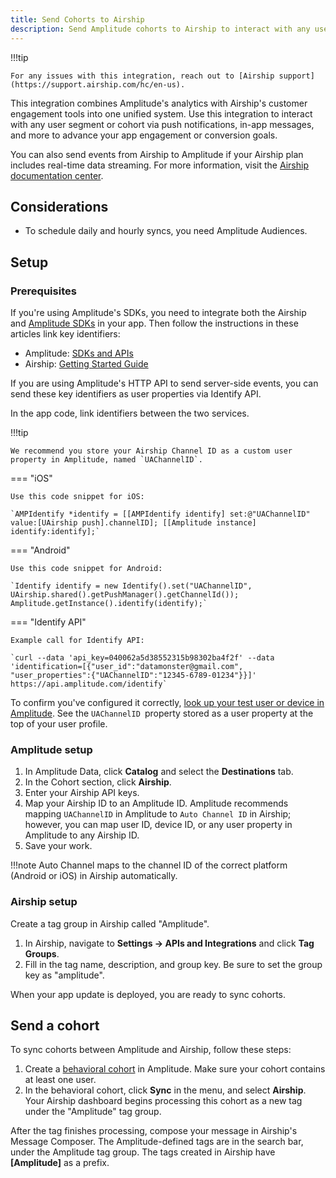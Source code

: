 ```yaml
---
title: Send Cohorts to Airship
description: Send Amplitude cohorts to Airship to interact with any user segment or cohort via push notifications, in-app messages, and more. 
---
```

!!!tip

    For any issues with this integration, reach out to [Airship support](https://support.airship.com/hc/en-us). 

This integration combines Amplitude's analytics with Airship's customer engagement tools into one unified system. Use this integration to interact with any user segment or cohort via push notifications, in-app messages, and more to advance your app engagement or conversion goals.

You can also send events from Airship to Amplitude if your Airship plan includes real-time data streaming. For more information, visit the [Airship documentation center](https://docs.airship.com/partners/amplitude/).

## Considerations

- To schedule daily and hourly syncs, you need Amplitude Audiences.

## Setup

### Prerequisites 

If you're using Amplitude's SDKs, you need to integrate both the Airship and [Amplitude SDKs](https://help.amplitude.com/hc/en-us/sections/115000961027-SDK-Installation) in your app. Then follow the instructions in these articles link key identifiers: 

- Amplitude: [SDKs and APIs](https://developers.amplitude.com/docs)
- Airship: [Getting Started Guide](http://docs.urbanairship.com/dev-resources.html#getting-started) 

If you are using Amplitude's HTTP API to send server-side events, you can send these key identifiers as user properties via Identify API.

In the app code, link identifiers between the two services.

!!!tip

    We recommend you store your Airship Channel ID as a custom user property in Amplitude, named `UAChannelID`.

=== "iOS"

    Use this code snippet for iOS:

    `AMPIdentify *identify = [[AMPIdentify identify] set:@"UAChannelID" value:[UAirship push].channelID]; [[Amplitude instance] identify:identify];`

=== "Android"

    Use this code snippet for Android:

    `Identify identify = new Identify().set("UAChannelID", UAirship.shared().getPushManager().getChannelId()); Amplitude.getInstance().identify(identify);`

=== "Identify API"

    Example call for Identify API:

    `curl --data 'api_key=040062a5d38552315b98302ba4f2f' --data 'identification=[{"user_id":"datamonster@gmail.com", "user_properties":{"UAChannelID":"12345-6789-01234"}}]' https://api.amplitude.com/identify`

To confirm you've configured it correctly, [look up your test user or device in Amplitude](https://help.amplitude.com/hc/en-us/articles/229313067-User-Activity). See the `UAChannelID `property stored as a user property at the top of your user profile.

### Amplitude setup 

1. In Amplitude Data, click **Catalog** and select the **Destinations** tab.
2. In the Cohort section, click **Airship**.
3. Enter your Airship API keys.
4. Map your Airship ID to an Amplitude ID. Amplitude recommends mapping `UAChannelID` in Amplitude to `Auto Channel ID` in Airship; however, you can map user ID, device ID, or any user property in Amplitude to any Airship ID.
5. Save your work.

!!!note
    Auto Channel maps to the channel ID of the correct platform (Android or iOS) in Airship automatically.

### Airship setup

Create a tag group in Airship called "Amplitude".

1. In Airship, navigate to **Settings -> APIs and Integrations** and click **Tag Groups**. 
2. Fill in the tag name, description, and group key. Be sure to set the group key as "amplitude".

When your app update is deployed, you are ready to sync cohorts.

## Send a cohort

To sync cohorts between Amplitude and Airship, follow these steps:

1. Create a [behavioral cohort](https://help.amplitude.com/hc/en-us/articles/231881448-Behavioral-Cohorts) in Amplitude. Make sure your cohort contains at least one user.
2. In the behavioral cohort, click **Sync** in the menu, and select **Airship**. Your Airship dashboard begins processing this cohort as a new tag under the "Amplitude" tag group.

After the tag finishes processing, compose your message in Airship's Message Composer. The Amplitude-defined tags are in the search bar, under the Amplitude tag group. The tags created in Airship have **[Amplitude]** as a prefix.
